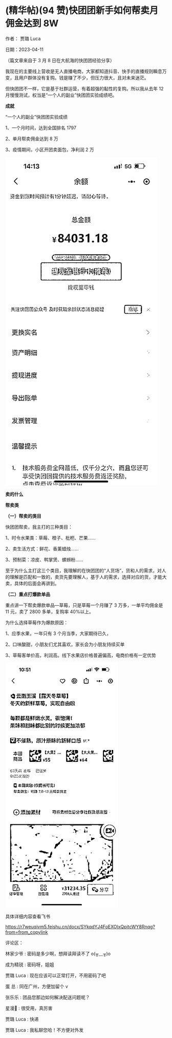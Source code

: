 
# (精华帖)(94 赞)快团团新手如何帮卖月佣金达到 8W

作者：  贾璐 Luca

日期：2023-04-11

（篇文章来自于 3 月 8 日在大航海的快团团经验分享）

我现在的主要线上营收是无人直播电商，大家都知道抖音、快手的直播规则瞬息万变，且用户群体没有复购。钱是赚了不少，但压力很大，且对未来迷茫。

但快团团不一样，它是基于社群运营，有着超强的黏性的复购。所以我从去年 12 月慢慢测试，权当是“一个人的副业”快团团实验成绩吧。



**成就**

“一个人的副业”快团团实验成绩

1、一个月时间，达到全国排名 1797

2、单月帮卖佣金达到 8 万

3、疫情期间，小区开团卖面包，净利润 2 万



![](img/kuaituantuan2_174.png)



**卖的什么**



**帮卖类**

**（一）帮卖的类目**

快团团帮卖，我主打的三种类目：

1、时令水果类：草莓、橙子、枇杷、芒果……

2、卖生活方式：鲜花、香薰蜡烛……

3、预制菜：凉皮、鸭掌煲、螺蛳粉……

至于为什么主打这三个类目，我理解的在快团团的“人货场”，货和人的需求，对人的理解是匹配和一致的，卖货先要理解人，基于人的需求，选择对应的货，才能大卖，具体的后面会再讲到。



**（二）重点打爆款单品**

重点讲一下帮卖爆款单品—草莓，只是草莓一个月赚了 3 万多，一单平均佣金是 11 元，卖了 2800 多单，复购率 40%以上。

为什么选择草莓作为爆款原因：

1、应季水果，一年只有 3 个月当季，大家期待已久，

2、口味酸甜，小朋友们尤其喜欢，家长会为小朋友持续买单

3、草莓客单价高，利润高。线下水果店价格普遍偏高，电商价格有一定优势

![](img/kuaituantuan2_179.png)



具体详细内容查看飞书

https://r7weuqivm5.feishu.cn/docx/SYkqdYJ4FoEXOlxQpitcWY8Rnqg?from=from_copylink

评论区：

林家少爷 : 密码是多少啊，想拜读拜读不了 o(╥﹏╥)o

成为精锐 : 密码呀，姐姐

贾璐 Luca : 现在应该可以正常打开，不用密码了吧

蛋  总 : 同在广州，方便加留个 v

张乐乐 : 团品您那边如何解决配送问题呢？

星漫🍊 : 很受用，真厉害

贾璐 Luca : 快递

贾璐 Luca : 我私聊您哈！不方便对外发
